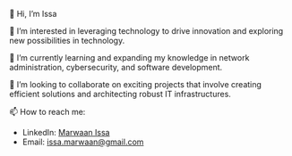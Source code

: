 👋 Hi, I’m Issa

💼 I’m interested in leveraging technology to drive innovation and exploring new possibilities in technology.

🌱 I’m currently learning and expanding my knowledge in network administration, cybersecurity, and software development.

🤝 I’m looking to collaborate on exciting projects that involve creating efficient solutions and architecting robust IT infrastructures.

📫 How to reach me:
   - LinkedIn: [Marwaan Issa](https://www.linkedin.com/in/marwaan-issa/)
   - Email: issa.marwaan@gmail.com
